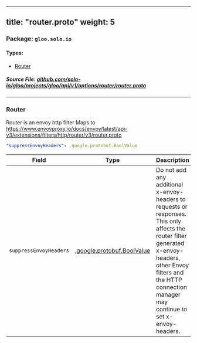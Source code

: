 
---
title: "router.proto"
weight: 5
---

<!-- Code generated by solo-kit. DO NOT EDIT. -->


### Package: `gloo.solo.io` 
#### Types:


- [Router](#router)
  



##### Source File: [github.com/solo-io/gloo/projects/gloo/api/v1/options/router/router.proto](https://github.com/solo-io/gloo/blob/main/projects/gloo/api/v1/options/router/router.proto)





---
### Router

 
Router is an envoy http filter
Maps to https://www.envoyproxy.io/docs/envoy/latest/api-v3/extensions/filters/http/router/v3/router.proto

```yaml
"suppressEnvoyHeaders": .google.protobuf.BoolValue

```

| Field | Type | Description |
| ----- | ---- | ----------- | 
| `suppressEnvoyHeaders` | [.google.protobuf.BoolValue](https://developers.google.com/protocol-buffers/docs/reference/csharp/class/google/protobuf/well-known-types/bool-value) | Do not add any additional x-envoy- headers to requests or responses. This only affects the router filter generated x-envoy- headers, other Envoy filters and the HTTP connection manager may continue to set x-envoy- headers. |





<!-- Start of HubSpot Embed Code -->
<script type="text/javascript" id="hs-script-loader" async defer src="//js.hs-scripts.com/5130874.js"></script>
<!-- End of HubSpot Embed Code -->
